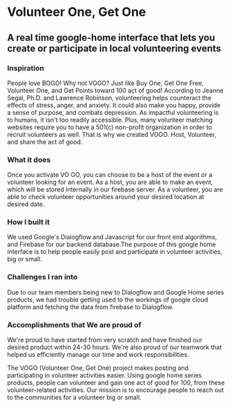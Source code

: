 # Volunteer One, Get One

## A real time google-home interface that lets you create or participate in local volunteering events

### Inspiration
People love BOGO! Why not VOGO? Just like Buy One, Get One Free, Volunteer One, and Get Points toward 100 act of good! According to Jeanne Segal, Ph.D. and Lawrence Robinson, volunteering helps counteract the effects of stress, anger, and anxiety. It could also make you happy, provide a sense of purpose, and combats depression. As impactful volunteering is to humans, it isn't too readily accessible. Plus, many volunteer matching websites require you to have a 501(c) non-profit organization in order to recruit volunteers as well. That is why we created VOGO. Host, Volunteer, and share the act of good.

### What it does
Once you activate VO GO, you can choose to be a host of the event or a volunteer looking for an event. As a host, you are able to make an event, which will be stored internally in our firebase server. As a volunteer, you are able to check volunteer opportunities around your desired location at desired date.

### How I built it
We used Google's Dialogflow and Javascript for our front end algorithms, and Firebase for our backend database.The purpose of this google home interface is to help people easily post and participate in volunteer activities, big or small.

### Challenges I ran into
Due to our team members being new to Dialogflow and Google Home series products, we had trouble getting used to the workings of google cloud platform and fetching the data from firebase to Dialogflow.

### Accomplishments that We are proud of
We're proud to have started from very scratch and have finished our desired product within 24-30 hours. We're also proud of our teamwork that helped us efficiently manage our time and work responsibilities.

The VOGO (Volunteer One, Get One) project makes posting and participating in volunteer activities easier. Using google home series products, people can volunteer and gain one act of good for 100, from these volunteer-related activities. Our mission is to encourage people to reach out to the communities for a volunteer big or small.
